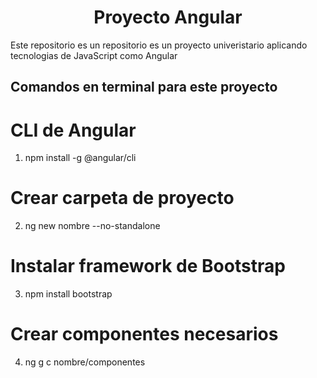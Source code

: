 <center><h1>Proyecto Angular</h1></center>

Este repositorio es un repositorio es un proyecto univeristario aplicando tecnologias de JavaScript como Angular 

## Comandos en terminal para este proyecto
# CLI de Angular
1. npm install -g @angular/cli

# Crear carpeta de proyecto
2. ng new nombre --no-standalone

# Instalar framework de Bootstrap
3. npm install bootstrap

# Crear componentes necesarios
4. ng g c nombre/componentes


